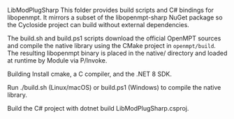 LibModPlugSharp
This folder provides build scripts and C# bindings for libopenmpt.
It mirrors a subset of the libopenmpt-sharp NuGet package so the
Cycloside project can build without external dependencies.

The build.sh and build.ps1 scripts download the official OpenMPT
sources and compile the native library using the CMake project in
`openmpt/build`. The resulting libopenmpt binary is placed in the
native/ directory and loaded at runtime by
Module via P/Invoke.

Building
Install cmake, a C compiler, and the .NET 8 SDK.

Run ./build.sh (Linux/macOS) or build.ps1 (Windows) to compile the
native library.

Build the C# project with dotnet build LibModPlugSharp.csproj.